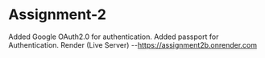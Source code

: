 # Assignment-2
Added Google OAuth2.0 for authentication.
Added passport for Authentication.
Render (Live Server) --https://assignment2b.onrender.com
